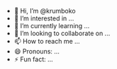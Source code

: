 - 👋 Hi, I’m @krumboko
- 👀 I’m interested in ...
- 🌱 I’m currently learning ...
- 💞️ I’m looking to collaborate on ...
- 📫 How to reach me ...
- 😄 Pronouns: ...
- ⚡ Fun fact: ...

<!---
krumboko/krumboko is a ✨ special ✨ repository because its `README.md` (this file) appears on your GitHub profile.
You can click the Preview link to take a look at your changes.
--->
